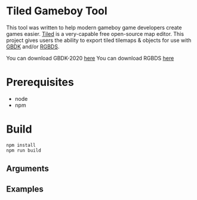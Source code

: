 # Tiled Gameboy Tool

This tool was written to help modern gameboy game developers create games easier. [Tiled]() is a very-capable free open-source map editor. This project gives users the ability to export tiled tilemaps & objects for use with [GBDK](https://github.com/gbdk-2020/gbdk-2020) and/or [RGBDS](https://rgbds.gbdev.io/).

You can download GBDK-2020 [here](https://github.com/gbdk-2020/gbdk-2020)
You can download RGBDS [here](https://rgbds.gbdev.io/)

# Prerequisites

* node
* npm

# Build 

```
npm install
npm run build
```

## Arguments



## Examples
